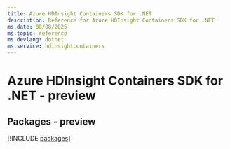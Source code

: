 ```yaml
---
title: Azure HDInsight Containers SDK for .NET
description: Reference for Azure HDInsight Containers SDK for .NET
ms.date: 08/08/2025
ms.topic: reference
ms.devlang: dotnet
ms.service: hdinsightcontainers
---
```

# Azure HDInsight Containers SDK for .NET - preview
## Packages - preview
[!INCLUDE [packages](hdinsight-containers-index.md)]